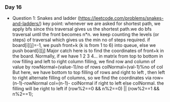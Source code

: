 ### Day 16

- Question 1: Snakes and ladder (https://leetcode.com/problems/snakes-and-ladders/)
key point: whenever we are asked for shortest path, we apply bfs since this traversal gives us the shortest path.we do bfs traversal until the front becomes n*n. we keep counting the levels (or steps) of traversal which gives us the min no of steps required. if board[i][j]=-1, we push front+k (k is from 1 to 6) into queue, else we push board[i][j]
Major catch here is to find the coordinates of front+k in the board. Normally, if we have 1 2 3 4... in matrix from top to bottom in row filling and left to right column filling, we find row and column of  value by
rowNormal=(value-1)/no of rows 
colNormal=(val-1)%no of col 
But here, we have bottom to top filling of rows and right to left , then left to right alternate filling of columns, so we find the coordinates via
row=(n-1)-rowNormal
col=(n-1)- colNormal if right to left else colNormal.
the filling will be right to left if (row%2==0 && n%2==0) || (row%2==1 && n%2==1);


